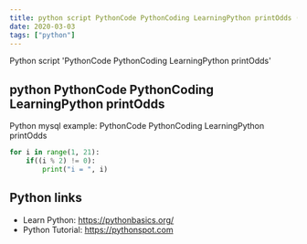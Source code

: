 ```yaml
---
title: python script PythonCode PythonCoding LearningPython printOdds (snippet)
date: 2020-03-03
tags: ["python"]
---
```

Python script 'PythonCode PythonCoding LearningPython printOdds'


## python PythonCode PythonCoding LearningPython printOdds

Python mysql example: PythonCode PythonCoding LearningPython printOdds

```python
for i in range(1, 21):
    if((i % 2) != 0):
        print("i = ", i)


```

## Python links

- Learn Python: https://pythonbasics.org/
- Python Tutorial: https://pythonspot.com
